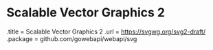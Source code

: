 # Scalable Vector Graphics 2

.title = Scalable Vector Graphics 2
.url = <https://svgwg.org/svg2-draft/>
.package = github.com/gowebapi/webapi/svg
